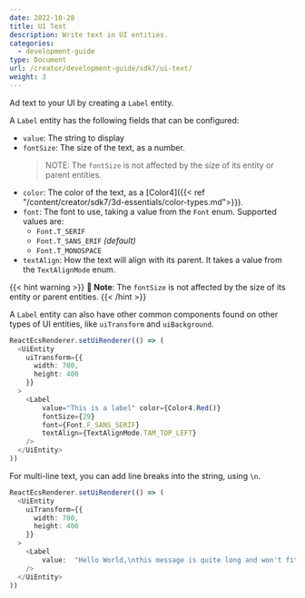 ```yaml
---
date: 2022-10-28
title: UI Text
description: Write text in UI entities.
categories:
  - development-guide
type: Document
url: /creator/development-guide/sdk7/ui-text/
weight: 3
---
```



Ad text to your UI by creating a `Label` entity.

A `Label` entity has the following fields that can be configured:

- `value`: The string to display
- `fontSize`: The size of the text, as a number.
	> NOTE: The `fontSize` is not affected by the size of its entity or parent entities.
- `color`: The color of the text, as a [Color4]({{< ref "/content/creator/sdk7/3d-essentials/color-types.md">}}).
- `font`: The font to use, taking a value from the `Font` enum. Supported values are:
	- `Font.T_SERIF`
	- `Font.T_SANS_ERIF` _(default)_
	- `Font.T_MONOSPACE`
- `textAlign`: How the text will align with its parent. It takes a value from the `TextAlignMode` enum. 

{{< hint warning >}}
**📔 Note**:  The `fontSize` is not affected by the size of its entity or parent entities.
{{< /hint >}}


A `Label` entity can also have other common components found on other types of UI entities, like `uiTransform` and `uiBackground`.



```ts
ReactEcsRenderer.setUiRenderer(() => (
  <UiEntity
    uiTransform={{
      width: 700,
      height: 400
    }}
  >
	<Label 
		value="This is a label" color={Color4.Red()} 
		fontSize={29} 
		font={Font.F_SANS_SERIF}
        textAlign={TextAlignMode.TAM_TOP_LEFT}
	/>
  </UiEntity>
))
```

<!-- TODO: examples with textAlign -->



For multi-line text, you can add line breaks into the string, using `\n`.

```ts
ReactEcsRenderer.setUiRenderer(() => (
  <UiEntity
    uiTransform={{
      width: 700,
      height: 400
    }}
  >
	<Label
		value:  "Hello World,\nthis message is quite long and won't fit in a single line.\nI hope that's not a problem."
	/>
  </UiEntity> 
))
```